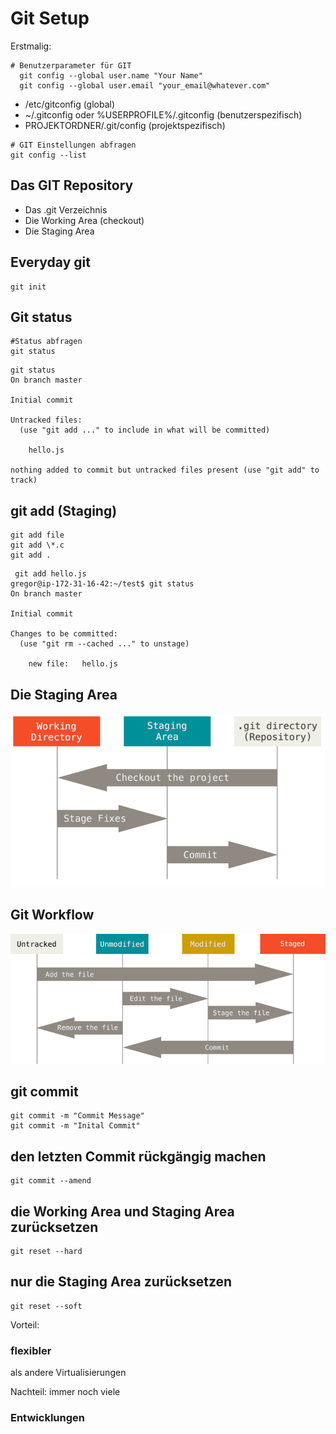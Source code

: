 # Git Setup

Erstmalig:

<pre><code class="bash"># Benutzerparameter für GIT
  git config --global user.name "Your Name"
  git config --global user.email "your_email@whatever.com"
</code></pre>

* /etc/gitconfig (global) <!-- .element class="fragment" -->
* ~/.gitconfig oder %USERPROFILE%/.gitconfig (benutzerspezifisch) <!-- .element class="fragment" -->
* PROJEKTORDNER/.git/config (projektspezifisch) <!-- .element class="fragment" -->

<pre><code class="bash"># GIT Einstellungen abfragen
git config --list
</code></pre>


## Das GIT Repository

* Das .git Verzeichnis <!-- .element class="fragment" -->
* Die Working Area (checkout) <!-- .element class="fragment" -->
* Die Staging Area <!-- .element class="fragment" -->


## Everyday git

<pre><code class="bash">git init
</code></pre>


## Git status

<pre><code class="bash">#Status abfragen
git status
</code></pre>

<pre><code class="bash lp">git status
On branch master

Initial commit

Untracked files:
  (use "git add <file>..." to include in what will be committed)

	hello.js

nothing added to commit but untracked files present (use "git add" to track)
</code></pre>


## git add (Staging)

<pre><code class="bash">git add file
git add \*.c
git add .
</code></pre>

<pre><code class="bash lp"> git add hello.js
gregor@ip-172-31-16-42:~/test$ git status
On branch master

Initial commit

Changes to be committed:
  (use "git rm --cached <file>..." to unstage)

	new file:   hello.js
</code></pre>


## Die Staging Area

![services](images/areas.png)


## Git Workflow

![services](images/lifecycle.png)


## git commit

<pre><code class="bash">git commit -m "Commit Message"
git commit -m "Inital Commit"
</code></pre>


## den letzten Commit rückgängig machen

<pre><code class="bash">git commit --amend
</code></pre>


## die Working Area und Staging Area zurücksetzen

<pre><code class="bash">git reset --hard
</code></pre>


## nur die Staging Area zurücksetzen

<pre><code class="bash">git reset --soft
</code></pre>


Vorteil:
### flexibler
als andere Virtualisierungen


Nachteil:
immer noch viele
### Entwicklungen

